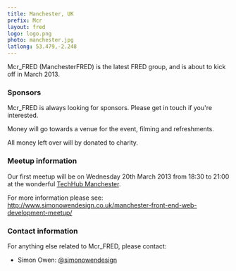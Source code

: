 ```yaml
---
title: Manchester, UK
prefix: Mcr
layout: fred
logo: logo.png
photo: manchester.jpg
latlong: 53.479,-2.248
---
```


Mcr_FRED (ManchesterFRED) is the latest FRED group, and is about to kick off in March 2013.

### Sponsors

Mcr_FRED is always looking for sponsors. Please get in touch if you're interested.

Money will go towards a venue for the event, filming and refreshments.

All money left over will by donated to charity.

### Meetup information

Our first meetup will be on Wednesday 20th March 2013 from 18:30 to 21:00 at the wonderful [TechHub Manchester](http://manchester.techhub.com/).

For more information please see: <http://www.simonowendesign.co.uk/manchester-front-end-web-development-meetup/>

### Contact information

For anything else related to Mcr_FRED, please contact:

+ Simon Owen: [@simonowendesign](http://twitter.com/simonowendesign)
